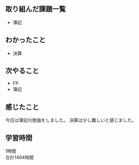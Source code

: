 ## 取り組んだ課題一覧
- 簿記

## わかったこと
- 決算

## 次やること
- FP
- 簿記

## 感じたこと
今日は簿記の勉強をしました。
決算は少し難しいと感じました。

## 学習時間
1時間<br />
合計1494時間
